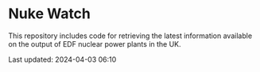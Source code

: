 # Nuke Watch

This repository includes code for retrieving the latest information available on the output of EDF nuclear power plants in the UK.

Last updated: 2024-04-03 06:10